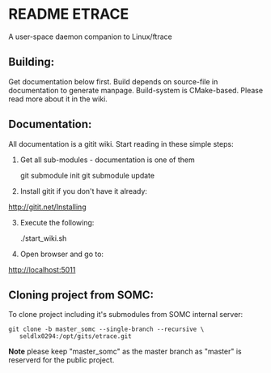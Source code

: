 README ETRACE
=============

A user-space daemon companion to Linux/ftrace

Building:
---------

Get documentation below first. Build depends on source-file in
documentation to generate manpage. Build-system is CMake-based. Please read
more about it in the wiki.

Documentation:
--------------

All documentation is a gitit wiki. Start reading in these simple steps:

1) Get all sub-modules - documentation is one of them

    git submodule init
    git submodule update

2) Install gitit if you don't have it already:

http://gitit.net/Installing

3) Execute the following:

    ./start_wiki.sh

4) Open browser and go to:

[http://localhost:5011](http://localhost:5011)

Cloning project from SOMC:
--------------------------

To clone project including it's submodules from SOMC internal server:

    git clone -b master_somc --single-branch --recursive \
	   seldlx0294:/opt/gits/etrace.git

**Note** please keep "master_somc" as the master branch as "master" is
reserverd for the public project.


